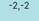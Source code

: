 <div id="dummy" style=" background-color:powderblue;text-align:center;height: 100%;width:100%;position:absolute;top:0;right:0;bottom:0;left:0;">-2,-2</div>

<script>
document.getElementById("dummy").addEventListener("touchstart", function (event) {
      var i;
  for (i=0; i < event.touches.length; i++) {
    //console.log("touchpoint[" + i + "].screenX = " + event.touches[i].screenX);
    //console.log("touchpoint[" + i + "].screenY = " + event.touches[i].screenY);
    var x=event.touches[i].screenX*2.75;
    var y=event.touches[i].screenY*2.75;
    document.getElementById("dummy").innerHTML = x +","+ y;
  }
});
document.getElementById("dummy").addEventListener("touchend", function (event) {
    document.getElementById("dummy").innerHTML = "-2,-2";
});
window.addEventListener("devicemotion", function(event) {

var touch = document.getElementById("dummy").innerHTML;
var ts = (new Date()).getTime() / 1000;

console.log(touch, "," ,"ACCEL,", ts, "," , event.acceleration.x, "," , event.acceleration.y , "," , event.acceleration.z);
console.log(touch, "," ,"GYRO,", ts, "," , event.rotationRate.alpha , "," , event.rotationRate.beta , "," , event.rotationRate.gamma);
}, true);
</script>
